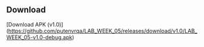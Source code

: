 ## Download
[Download APK (v1.0)] (https://github.com/putenvrqa/LAB_WEEK_05/releases/download/v1.0/LAB_WEEK_05-v1.0-debug.apk)
